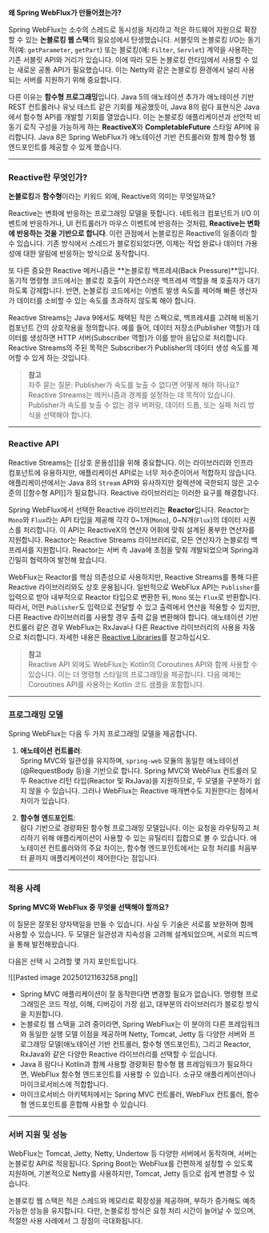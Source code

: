 
**왜 Spring WebFlux가 만들어졌는가?**

Spring WebFlux는 소수의 스레드로 동시성을 처리하고 적은 하드웨어 자원으로 확장할 수 있는 **논블로킹 웹 스택**의 필요성에서 탄생했습니다. 서블릿의 논블로킹 I/O는 동기적(예: `getParameter`, `getPart`) 또는 블로킹(예: `Filter`, `Servlet`) 계약을 사용하는 기존 서블릿 API와 거리가 있습니다. 이에 따라 모든 논블로킹 런타임에서 사용할 수 있는 새로운 공통 API가 필요했습니다. 이는 Netty와 같은 논블로킹 환경에서 널리 사용되는 서버를 지원하기 위해 중요합니다.

다른 이유는 **함수형 프로그래밍**입니다. Java 5의 애노테이션 추가가 애노테이션 기반 REST 컨트롤러나 유닛 테스트 같은 기회를 제공했듯이, Java 8의 람다 표현식은 Java에서 함수형 API를 개발할 기회를 열었습니다. 이는 논블로킹 애플리케이션과 선언적 비동기 로직 구성을 가능하게 하는 **ReactiveX**와 **CompletableFuture** 스타일 API에 유리합니다. Java 8은 Spring WebFlux가 애노테이션 기반 컨트롤러와 함께 함수형 웹 엔드포인트를 제공할 수 있게 했습니다.

---

### **Reactive란 무엇인가?**

**논블로킹**과 **함수형**이라는 키워드 외에, Reactive의 의미는 무엇일까요?

Reactive는 변화에 반응하는 프로그래밍 모델을 뜻합니다. 네트워크 컴포넌트가 I/O 이벤트에 반응하거나, UI 컨트롤러가 마우스 이벤트에 반응하는 것처럼, **Reactive는 변화에 반응하는 것을 기반으로 합니다**. 이런 관점에서 논블로킹은 Reactive의 일종이라 할 수 있습니다. 기존 방식에서 스레드가 블로킹되었다면, 이제는 작업 완료나 데이터 가용성에 대한 알림에 반응하는 방식으로 동작합니다.

또 다른 중요한 Reactive 메커니즘은 **논블로킹 백프레셔(Back Pressure)**입니다. 동기적 명령형 코드에서는 블로킹 호출이 자연스러운 백프레셔 역할을 해 호출자가 대기하도록 강제합니다. 반면, 논블로킹 코드에서는 이벤트 발생 속도를 제어해 빠른 생산자가 데이터를 소비할 수 있는 속도를 초과하지 않도록 해야 합니다.

Reactive Streams는 Java 9에서도 채택된 작은 스펙으로, 백프레셔를 고려해 비동기 컴포넌트 간의 상호작용을 정의합니다. 예를 들어, 데이터 저장소(Publisher 역할)가 데이터를 생성하면 HTTP 서버(Subscriber 역할)가 이를 받아 응답으로 처리합니다. Reactive Streams의 주된 목적은 Subscriber가 Publisher의 데이터 생성 속도를 제어할 수 있게 하는 것입니다.

> **참고**  
> 자주 묻는 질문: Publisher가 속도를 늦출 수 없다면 어떻게 해야 하나요?  
> Reactive Streams는 메커니즘과 경계를 설정하는 데 목적이 있습니다. Publisher가 속도를 늦출 수 없는 경우 버퍼링, 데이터 드롭, 또는 실패 처리 방식을 선택해야 합니다.

---

### **Reactive API**

Reactive Streams는 [[상호 운용성]]을 위해 중요합니다. 이는 라이브러리와 인프라 컴포넌트에 유용하지만, 애플리케이션 API로는 너무 저수준이어서 적합하지 않습니다. 애플리케이션에서는 Java 8의 `Stream` API와 유사하지만 컬렉션에 국한되지 않은 고수준의 [[함수형 API]]가 필요합니다. Reactive 라이브러리는 이러한 요구를 해결합니다.

Spring WebFlux에서 선택한 Reactive 라이브러리는 **Reactor**입니다. Reactor는 `Mono`와 `Flux`라는 API 타입을 제공해 각각 0~1개(`Mono`), 0~N개(`Flux`)의 데이터 시퀀스를 처리합니다. 이 API는 ReactiveX의 연산자 어휘에 맞춰 설계된 풍부한 연산자를 지원합니다. Reactor는 Reactive Streams 라이브러리로, 모든 연산자가 논블로킹 백프레셔를 지원합니다. Reactor는 서버 측 Java에 초점을 맞춰 개발되었으며 Spring과 긴밀히 협력하여 발전해 왔습니다.

WebFlux는 Reactor를 핵심 의존성으로 사용하지만, Reactive Streams를 통해 다른 Reactive 라이브러리와도 상호 운용됩니다. 일반적으로 WebFlux API는 `Publisher`를 입력으로 받아 내부적으로 Reactor 타입으로 변환한 뒤, `Mono` 또는 `Flux`로 반환합니다. 따라서, 어떤 `Publisher`도 입력으로 전달할 수 있고 출력에서 연산을 적용할 수 있지만, 다른 Reactive 라이브러리를 사용할 경우 출력 값을 변환해야 합니다. 애노테이션 기반 컨트롤러 같은 경우 WebFlux는 RxJava나 다른 Reactive 라이브러리의 사용을 자동으로 처리합니다. 자세한 내용은 [Reactive Libraries](https://spring.io/)를 참고하십시오.

> **참고**  
> Reactive API 외에도 WebFlux는 Kotlin의 Coroutines API와 함께 사용할 수 있습니다. 이는 더 명령형 스타일의 프로그래밍을 제공합니다. 다음 예제는 Coroutines API를 사용하는 Kotlin 코드 샘플을 포함합니다.

---

### **프로그래밍 모델**

Spring WebFlux는 다음 두 가지 프로그래밍 모델을 제공합니다.

1. **애노테이션 컨트롤러**:  
    Spring MVC와 일관성을 유지하며, `spring-web` 모듈의 동일한 애노테이션(@RequestBody 등)을 기반으로 합니다. Spring MVC와 WebFlux 컨트롤러 모두 Reactive 리턴 타입(Reactor 및 RxJava)을 지원하므로, 두 모델을 구분하기 쉽지 않을 수 있습니다. 그러나 WebFlux는 Reactive 매개변수도 지원한다는 점에서 차이가 있습니다.
    
2. **함수형 엔드포인트**:  
    람다 기반으로 경량화된 함수형 프로그래밍 모델입니다. 이는 요청을 라우팅하고 처리하기 위해 애플리케이션이 사용할 수 있는 유틸리티 집합으로 볼 수 있습니다. 애노테이션 컨트롤러와의 주요 차이는, 함수형 엔드포인트에서는 요청 처리를 처음부터 끝까지 애플리케이션이 제어한다는 점입니다.
    

---

### **적용 사례**

**Spring MVC와 WebFlux 중 무엇을 선택해야 할까요?**

이 질문은 잘못된 양자택일을 만들 수 있습니다. 사실 두 기술은 서로를 보완하며 함께 사용할 수 있습니다. 두 모델은 일관성과 지속성을 고려해 설계되었으며, 서로의 피드백을 통해 발전해왔습니다.

다음은 선택 시 고려할 몇 가지 포인트입니다.

![[Pasted image 20250121163258.png]]

- Spring MVC 애플리케이션이 잘 동작한다면 변경할 필요가 없습니다. 명령형 프로그래밍은 코드 작성, 이해, 디버깅이 가장 쉽고, 대부분의 라이브러리가 블로킹 방식을 지원합니다.
- 논블로킹 웹 스택을 고려 중이라면, Spring WebFlux는 이 분야의 다른 프레임워크와 동일한 실행 모델 이점을 제공하며 Netty, Tomcat, Jetty 등 다양한 서버와 프로그래밍 모델(애노테이션 기반 컨트롤러, 함수형 엔드포인트), 그리고 Reactor, RxJava와 같은 다양한 Reactive 라이브러리를 선택할 수 있습니다.
- Java 8 람다나 Kotlin과 함께 사용할 경량화된 함수형 웹 프레임워크가 필요하다면, WebFlux 함수형 엔드포인트를 사용할 수 있습니다. 소규모 애플리케이션이나 마이크로서비스에 적합합니다.
- 마이크로서비스 아키텍처에서는 Spring MVC 컨트롤러, WebFlux 컨트롤러, 함수형 엔드포인트를 혼합해 사용할 수 있습니다.

---

### **서버 지원 및 성능**

WebFlux는 Tomcat, Jetty, Netty, Undertow 등 다양한 서버에서 동작하며, 서버는 논블로킹 API로 적응됩니다. Spring Boot는 WebFlux를 간편하게 설정할 수 있도록 지원하며, 기본적으로 Netty를 사용하지만, Tomcat, Jetty 등으로 쉽게 변경할 수 있습니다.

논블로킹 웹 스택은 적은 스레드와 메모리로 확장성을 제공하며, 부하가 증가해도 예측 가능한 성능을 유지합니다. 다만, 논블로킹 방식은 요청 처리 시간이 늘어날 수 있으며, 적절한 사용 사례에서 그 장점이 극대화됩니다.